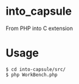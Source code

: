 # into_capsule
From PHP into C extension

# Usage
```shell
$ cd into-capsule/src/
$ php WorkBench.php
```
